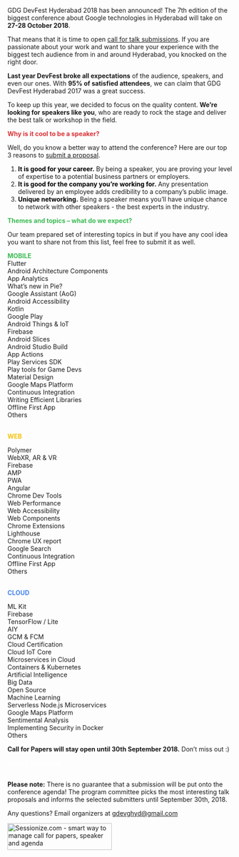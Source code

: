 GDG DevFest Hyderabad 2018 has been announced! The 7th edition of the biggest conference about Google technologies in Hyderabad will take on **27-28 October 2018**. <br>

That means that it is time to open [call for talk submissions](https://sessionize.com/devfesthyd18/). If you are passionate about your work and want to share your experience with the biggest tech audience from in and around Hyderabad, you knocked on the right door.<br>

**Last year DevFest broke all expectations** of the audience, speakers, and even our ones. With **95% of satisfied attendees**, we can claim that GDG DevFest Hyderabad 2017 was a great success.<br>


To keep up this year, we decided to focus on the quality content. **We’re looking for speakers like you**, who are ready to rock the stage and deliver the best talk or workshop in the field.<br>

<span style="color:#db3236"><b>Why is it cool to be a speaker? </b></span><br>

Well, do you know a better way to attend the conference? Here are our top 3 reasons to [submit a proposal](https://sessionize.com/devfesthyd18/).<br>

1. <span style="color:#000000"><b>It is good for your career.</b></span> By being a speaker, you are proving your level of expertise to a potential business partners or employers.<br>
2. <span style="color:#000000"><b>It is good for the company you’re working for.</b></span> Any presentation delivered by an employee adds credibility to a company’s public image.<br>
3. <span style="color:#000000"><b>Unique networking.</b></span> Being a speaker means you’ll have unique chance to network with other speakers - the best experts in the industry.<br>

<span style="color:#3cba54"><b>Themes and topics – what do we expect?</b></span><br>

Our team prepared set of interesting topics in but if you have any cool idea you want to share not from this list, feel free to submit it as well.<br>

<span style="color:#3cba54"><b>MOBILE</b></span><br>
Flutter<br>
Android Architecture Components<br>
App Analytics<br>
What’s new in Pie?<br>
Google Assistant (AoG)<br>
Android Accessibility<br>
Kotlin<br>
Google Play<br>
Android Things & IoT<br>
Firebase<br>
Android Slices<br>
Android Studio Build<br>
App Actions<br>
Play Services SDK<br>
Play tools for Game Devs<br>
Material Design<br>
Google Maps Platform<br>
Continuous Integration<br>
Writing Efficient Libraries<br>
Offline First App<br>
Others<br><br>


<span style="color:#f4c20d"><b>WEB</b></span><br>

Polymer<br>
WebXR, AR & VR<br>
Firebase<br>
AMP<br>
PWA<br>
Angular<br>
Chrome Dev Tools<br>
Web Performance<br>
Web Accessibility<br>
Web Components<br>
Chrome Extensions<br>
Lighthouse <br>
Chrome UX report<br>
Google Search<br>
Continuous Integration<br>
Offline First App<br>
Others<br><br>


<span style="color:#4885ed"><b>CLOUD</b></span><br>

ML Kit<br>
Firebase<br>
TensorFlow / Lite<br>
AIY<br>
GCM & FCM<br>
Cloud Certification<br>
Cloud IoT Core<br>
Microservices in Cloud<br>
Containers & Kubernetes<br>
Artificial Intelligence<br>
Big Data<br>
Open Source<br>
Machine Learning<br>
Serverless Node.js Microservices<br>
Google Maps Platform<br>
Sentimental Analysis<br>
Implementing Security in Docker<br>
Others<br>

**Call for Papers will stay open until 30th September 2018.** Don’t miss out :)<br>

<div class="text-center">
<a href="https://sessionize.com/devfesthyd18/" target="_blank" class="style-scope header-content" style="color: white; ">
  <paper-button class="primary style-scope header-content x-scope paper-button-0" raised="" role="button" tabindex="0" animated="" aria-disabled="false" elevation="1">Submit a proposal</paper-button>
</a>
</div><br>

**Please note:** There is no guarantee that a submission will be put onto the conference agenda! The program committee picks the most interesting talk proposals and informs the selected submitters until September 30th, 2018.<br>

Any questions? Email organizers at [gdevghyd@gmail.com](mailto:gdevghyd@gmail.com)<br>

<a href="https://sessionize.com/"><img width="234" height="60" src="https://sessionize.com/Assets/buttons/sessionize--button-234x60.png" alt="Sessionize.com - smart way to manage call for papers, speaker and agenda"></a>
